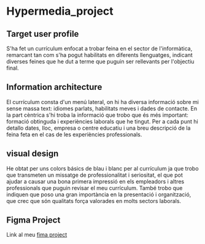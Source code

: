 # Hypermedia_project

## Target user profile

S'ha fet un currículum enfocat a trobar feina en el sector de l'informàtica, remarcant tan com s'ha pogut habilitats en diferents llenguatges, indicant diverses feines que he dut a terme que puguin ser rellevants per l'objectiu final.

## Information architecture

El currículum consta d'un menú lateral, on hi ha diversa informació sobre mi sense massa text: idiomes parlats, habilitats meves i dades de contacte.
En la part cèntrica s'hi troba la informació que trobo que és més important: formació obtinguda i experiències laborals que he tingut. Per a cada punt hi detallo dates, lloc, empresa o centre educatiu i una breu descripció de la feina feta en el cas de les experiències professionals.

## visual design

He obtat per uns colors básics de blau i blanc per al currículum ja que trobo que transmeten un missatge de professionalitat i seriositat, el que pot ajudar a causar una bona primera impressió en els empleadors i altres professionals que puguin revisar el meu currículum. També trobo que indiquen que poso una gran importància en la presentació i organització, que crec que són qualitats força valorades en molts sectors laborals.

## Figma Project

Link al meu [fima project](https://www.figma.com/file/k0LNum31XQoRDPANe0Nhlw/Curriculum-Vitae?type=design&node-id=0%3A1&mode=design&t=6ZfuK8gP3JAIibmB-1)
